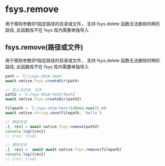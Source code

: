 # fsys.remove

用于移除参数@1指定路径的目录或文件，
支持 fsys.delete 函数无法删除的畸形路径,
此函数库不在 fsys 库内需要单独导入

## fsys.remove(路径或文件)

用于移除参数@1指定路径的目录或文件，
支持 fsys.delete 函数无法删除的畸形路径,
此函数库不在 fsys 库内需要单独导入

```js
path = 'C:\\sys-shim-test'
await native.fsys.createDir(path)

// 写入文件夹，文件
path2 = `C:/sys-shim-test/test2`
await native.fsys.createDir(path2)

filepath = `C:/sys-shim-test/${Date.now()}.md`
await native.string.save(filepath, `hello`)

// 移除目录
;[, res] = await native.fsys.remove(path2)
console.log({res})
// {res: true}

// 移除文件
;[, res] =  await await native.fsys.remove(filepath)
console.log({res})
// {res: true}
```
